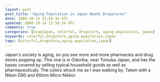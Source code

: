 ```yaml
---           
layout: post
post_title: "Aging Population in Japan Needs Drugstores"
date: 2008-10-14 12:58:34 UTC
updated: 2008-10-14 12:58:34 UTC
comments: true
categories: [SnapJapan, colorful, drugstore, aging population, japan]
keywords: colorful,drugstore,aging population,japan
tags: [colorful,drugstore,aging population,japan]
---
```

 

[](http://www.flickr.com/photos/81796435@N00/2937285858 "View 'Around Gumisawa 200810' on Flickr.com")


Japan's society is aging, so you see more and more pharmacies and drug stores popping up. This one is in Odoriba, near Totsuka Japan, and has the bases covered by selling typical household goods as well as pharmaceuticals. The colors struck me as I was walking by. Taken with a Nikon D90 and 60mm Micro Nikkor. 

<br /><br /><br /><br /><br /><br />